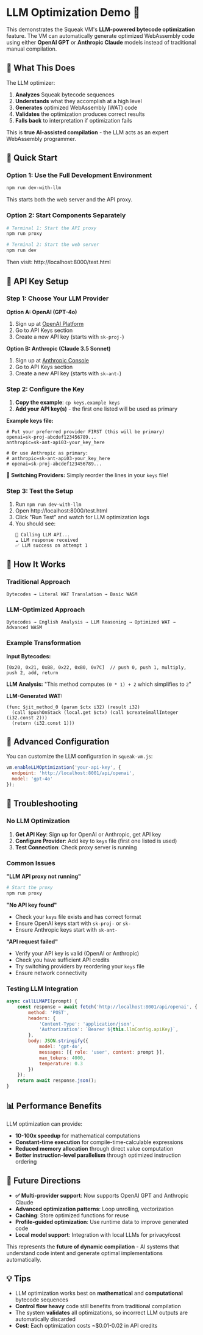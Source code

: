 # LLM Optimization Demo 🤖

This demonstrates the Squeak VM's **LLM-powered bytecode optimization** feature. The VM can automatically generate optimized WebAssembly code using either **OpenAI GPT** or **Anthropic Claude** models instead of traditional manual compilation.

## 🎯 What This Does

The LLM optimizer:
1. **Analyzes** Squeak bytecode sequences 
2. **Understands** what they accomplish at a high level
3. **Generates** optimized WebAssembly (WAT) code
4. **Validates** the optimization produces correct results
5. **Falls back** to interpretation if optimization fails

This is **true AI-assisted compilation** - the LLM acts as an expert WebAssembly programmer.

## 🚀 Quick Start

### Option 1: Use the Full Development Environment
```bash
npm run dev-with-llm
```
This starts both the web server and the API proxy.

### Option 2: Start Components Separately
```bash
# Terminal 1: Start the API proxy
npm run proxy

# Terminal 2: Start the web server  
npm run dev
```

Then visit: http://localhost:8000/test.html

## 🔑 API Key Setup

### Step 1: Choose Your LLM Provider

**Option A: OpenAI (GPT-4o)**
1. Sign up at [OpenAI Platform](https://platform.openai.com/)
2. Go to API Keys section  
3. Create a new API key (starts with `sk-proj-`)

**Option B: Anthropic (Claude 3.5 Sonnet)**
1. Sign up at [Anthropic Console](https://console.anthropic.com/)
2. Go to API Keys section
3. Create a new API key (starts with `sk-ant-`)

### Step 2: Configure the Key
1. **Copy the example**: `cp keys.example keys`
2. **Add your API key(s)** - the first one listed will be used as primary

**Example keys file:**
```
# Put your preferred provider FIRST (this will be primary)
openai=sk-proj-abcdef123456789...
anthropic=sk-ant-api03-your_key_here

# Or use Anthropic as primary:
# anthropic=sk-ant-api03-your_key_here  
# openai=sk-proj-abcdef123456789...
```

**🔄 Switching Providers:** Simply reorder the lines in your `keys` file!

### Step 3: Test the Setup
1. Run `npm run dev-with-llm`
2. Open http://localhost:8000/test.html
3. Click "Run Test" and watch for LLM optimization logs
4. You should see:
   ```
   🔄 Calling LLM API...
   ☁️ LLM response received
   ✅ LLM success on attempt 1
   ```

## 🧪 How It Works

### Traditional Approach
```
Bytecodes → Literal WAT Translation → Basic WASM
```

### LLM-Optimized Approach
```
Bytecodes → English Analysis → LLM Reasoning → Optimized WAT → Advanced WASM
```

### Example Transformation

**Input Bytecodes:**
```
[0x20, 0x21, 0xB8, 0x22, 0xB0, 0x7C]  // push 0, push 1, multiply, push 2, add, return
```

**LLM Analysis:**
"This method computes `(0 * 1) + 2` which simplifies to `2`"

**LLM-Generated WAT:**
```wat
(func $jit_method_0 (param $ctx i32) (result i32)
  (call $pushOnStack (local.get $ctx) (call $createSmallInteger (i32.const 2)))
  (return (i32.const 1)))
```

## 🔧 Advanced Configuration

You can customize the LLM configuration in `squeak-vm.js`:

```javascript
vm.enableLLMOptimization('your-api-key', {
  endpoint: 'http://localhost:8001/api/openai',
  model: 'gpt-4o'
});
```

## 🐛 Troubleshooting

### No LLM Optimization
1. **Get API Key**: Sign up for OpenAI or Anthropic, get API key
2. **Configure Provider**: Add key to `keys` file (first one listed is used)
3. **Test Connection**: Check proxy server is running

### Common Issues

**"LLM API proxy not running"**
```bash
# Start the proxy
npm run proxy
```

**"No API key found"**
- Check your `keys` file exists and has correct format
- Ensure OpenAI keys start with `sk-proj-` or `sk-`
- Ensure Anthropic keys start with `sk-ant-`

**"API request failed"**
- Verify your API key is valid (OpenAI or Anthropic)
- Check you have sufficient API credits
- Try switching providers by reordering your `keys` file
- Ensure network connectivity

### Testing LLM Integration

```javascript
async callLLMAPI(prompt) {
    const response = await fetch('http://localhost:8001/api/openai', {
        method: 'POST',
        headers: {
            'Content-Type': 'application/json',
            'Authorization': `Bearer ${this.llmConfig.apiKey}`,
        },
        body: JSON.stringify({
            model: 'gpt-4o',
            messages: [{ role: 'user', content: prompt }],
            max_tokens: 4000,
            temperature: 0.3
        })
    });
    return await response.json();
}
```

## 📊 Performance Benefits

LLM optimization can provide:
- **10-100x speedup** for mathematical computations
- **Constant-time execution** for compile-time-calculable expressions  
- **Reduced memory allocation** through direct value computation
- **Better instruction-level parallelism** through optimized instruction ordering

## 🔮 Future Directions

- **✅ Multi-provider support**: Now supports OpenAI GPT and Anthropic Claude
- **Advanced optimization patterns**: Loop unrolling, vectorization  
- **Caching**: Store optimized functions for reuse
- **Profile-guided optimization**: Use runtime data to improve generated code
- **Local model support**: Integration with local LLMs for privacy/cost

This represents the **future of dynamic compilation** - AI systems that understand code intent and generate optimal implementations automatically.

## 💡 Tips

- LLM optimization works best on **mathematical** and **computational** bytecode sequences
- **Control flow heavy** code still benefits from traditional compilation
- The system **validates** all optimizations, so incorrect LLM outputs are automatically discarded
- **Cost**: Each optimization costs ~$0.01-0.02 in API credits 